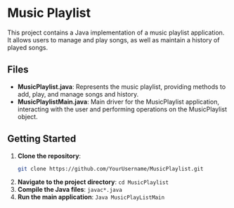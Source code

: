 # Music Playlist

This project contains a Java implementation of a music playlist application. It allows users to manage and play songs, as well as maintain a history of played songs.

## Files

- **MusicPlaylist.java**: Represents the music playlist, providing methods to add, play, and manage songs and history.
- **MusicPlaylistMain.java**: Main driver for the MusicPlaylist application, interacting with the user and performing operations on the MusicPlaylist object.

## Getting Started

1. **Clone the repository**:
   ```bash
   git clone https://github.com/YourUsername/MusicPlaylist.git
2. **Navigate to the project directory**:
  ```cd MusicPlaylist```
3. **Compile the Java files**:
  ```javac*.java```
4. **Run the main application**:
   ``Java MusicPlayListMain``
   
